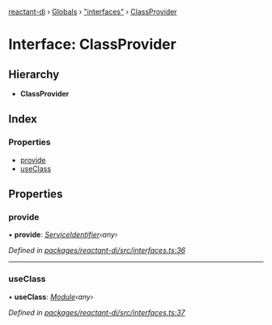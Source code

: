 [reactant-di](../README.md) › [Globals](../globals.md) › ["interfaces"](../modules/_interfaces_.md) › [ClassProvider](_interfaces_.classprovider.md)

# Interface: ClassProvider

## Hierarchy

* **ClassProvider**

## Index

### Properties

* [provide](_interfaces_.classprovider.md#provide)
* [useClass](_interfaces_.classprovider.md#useclass)

## Properties

###  provide

• **provide**: *[ServiceIdentifier](../modules/_interfaces_.md#serviceidentifier)‹any›*

*Defined in [packages/reactant-di/src/interfaces.ts:36](https://github.com/unadlib/reactant/blob/ecdc150/packages/reactant-di/src/interfaces.ts#L36)*

___

###  useClass

• **useClass**: *[Module](_interfaces_.module.md)‹any›*

*Defined in [packages/reactant-di/src/interfaces.ts:37](https://github.com/unadlib/reactant/blob/ecdc150/packages/reactant-di/src/interfaces.ts#L37)*
